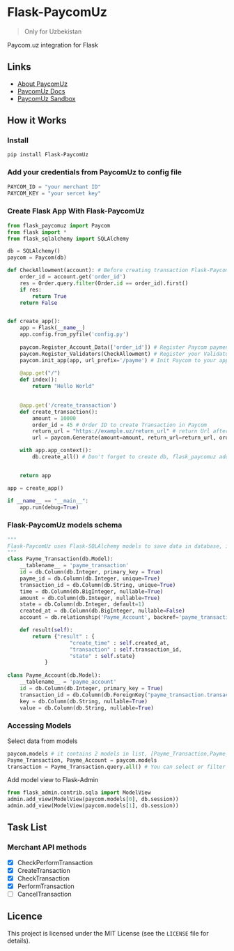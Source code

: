 # Flask-PaycomUz
> Only for Uzbekistan

Paycom.uz integration for Flask

## Links
* [About PaycomUz](https://business.payme.uz/)
* [PaycomUz Docs](https://developer.help.paycom.uz/ru)
* [PaycomUz Sandbox](https://test.paycom.uz/instruction)
## How it Works


### Install 

```
pip install Flask-PaycomUz
```

### Add your credentials from PaycomUz to config file

```python
PAYCOM_ID = "your merchant ID"
PAYCOM_KEY = "your sercet key" 
```

### Create Flask App With Flask-PaycomUz


```python
from flask_paycomuz import Paycom
from flask import *
from flask_sqlalchemy import SQLAlchemy

db = SQLAlchemy()
paycom = Paycom(db)

def CheckAllowment(account): # Before creating transaction Flask-PaycomUz send account data which will have key whick you gave to Register_Account_data to validate it. Return True/False to Validate
    order_id = account.get('order_id') 
    res = Order.query.filter(Order.id == order_id).first()
    if res:
        return True
    return False 


def create_app():
    app = Flask(__name__)
    app.config.from_pyfile('config.py')
    
    paycom.Register_Account_Data(['order_id']) # Register Paycom payment details, requires to set before init app
    paycom.Register_Validators(CheckAllowment) # Register your Validator for payment, requires to set before init app
    paycom.init_app(app, url_prefix='/payme') # Init Paycom to your application, url_prefix to add view to app, defualt /payme, in that case Flask-PaycomUz register JSON-RPC route to recieve requests from PaycomUz as https://example.uz/payme
    
    @app.get("/")
    def index():
        return "Hello World"
    

    @app.get('/create_transaction')
    def create_transaction():
        amount = 10000
        order_id = 45 # Order ID to create Transaction in Paycom
        return_url = "https://example.uz/return_url" # return Url after successful or error payment 
        url = paycom.Generate(amount=amount, return_url=return_url, order_id = order_id)

    with app.app_context():
        db.create_all() # Don't forget to create db, flask_paycomuz adds 2 table to db, Payme_Transaction and Payme_Account


    return app

app = create_app()

if __name__ == "__main__":
    app.run(debug=True)
```

### Flask-PaycomUz models schema


```python
"""
Flask-PaycomUz uses Flask-SQLAlchemy models to save data in database, it prefers to use Postgresql
"""
class Payme_Transaction(db.Model):
    __tablename__ = 'payme_transaction'
    id = db.Column(db.Integer, primary_key = True)
    payme_id = db.Column(db.Integer, unique=True)
    transaction_id = db.Column(db.String, unique=True)
    time = db.Column(db.BigInteger, nullable=True)
    amount = db.Column(db.Integer, nullable=True)
    state = db.Column(db.Integer, default=1)
    created_at = db.Column(db.BigInteger, nullable=False)
    account = db.relationship('Payme_Account', backref='payme_transaction')

    def result(self):
        return {"result" : {
                    "create_time" : self.created_at,
                    "transaction" : self.transaction_id,
                    "state" : self.state}
            }
        
class Payme_Account(db.Model):
    __tablename__ = 'payme_account'
    id = db.Column(db.Integer, primary_key = True)
    transaction_id = db.Column(db.ForeignKey("payme_transaction.transaction_id"))
    key = db.Column(db.String, nullable=True)
    value = db.Column(db.String, nullable=True)
```
### Accessing Models


Select data from models

```python
paycom.models # it contains 2 models in list, [Payme_Transaction,Payme_Account ]
Payme_Transaction, Payme_Account = paycom.models
transaction = Payme_Transaction.query.all() # You can select or filter data
```

Add model view to Flask-Admin

```python
from flask_admin.contrib.sqla import ModelView
admin.add_view(ModelView(paycom.models[0], db.session))
admin.add_view(ModelView(paycom.models[1], db.session))

```

## Task List

### Merchant API methods

- [x] CheckPerformTransaction
- [x] CreateTransaction
- [x] CheckTransaction
- [x] PerformTransaction
- [ ] CancelTransaction

## Licence
This project is licensed under the MIT License (see the `LICENSE` file for details).